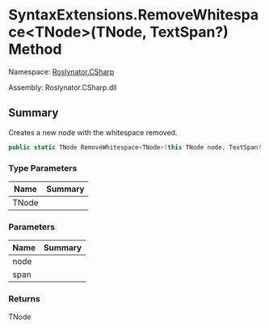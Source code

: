 # SyntaxExtensions\.RemoveWhitespace\<TNode>\(TNode, TextSpan?\) Method

Namespace: [Roslynator.CSharp](../../README.md)

Assembly: Roslynator\.CSharp\.dll

## Summary

Creates a new node with the whitespace removed\.

```csharp
public static TNode RemoveWhitespace<TNode>(this TNode node, TextSpan? span = null) where TNode : Microsoft.CodeAnalysis.SyntaxNode
```

### Type Parameters

| Name | Summary |
| ---- | ------- |
| TNode | |

### Parameters

| Name | Summary |
| ---- | ------- |
| node | |
| span | |

### Returns

TNode


